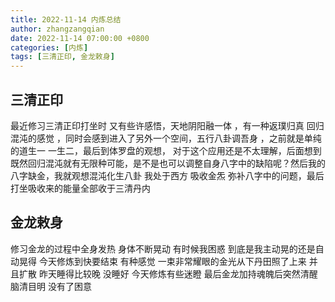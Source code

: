 ```yaml
---
title: 2022-11-14 内炼总结
author: zhangzangqian
date: 2022-11-14 07:00:00 +0800
categories: [内炼]
tags: [三清正印, 金龙敕身]
---
```


## 三清正印
最近修习三清正印打坐时 又有些许感悟，天地阴阳融一体 ，有一种返璞归真 回归混沌的感觉 ，同时会感到进入了另外一个空间，五行八卦调吾身 ，之前就是单纯的道生一 一生二，最后到体罗盘的观想， 对于这个应用还是不太理解，后面想到既然回归混沌就有无限种可能，是不是也可以调整自身八字中的缺陷呢？然后我的八字缺金，我就观想混沌化生八卦 我处于西方 吸收金炁 弥补八字中的问题，最后打坐吸收来的能量全部收于三清丹内
## 金龙敕身
修习金龙的过程中全身发热 身体不断晃动 有时候我困惑 到底是我主动晃的还是自动晃得 今天修炼到快要结束 有种感觉 一束非常耀眼的金光从下丹田照了上来 并且扩散  昨天睡得比较晚 没睡好 今天修炼有些迷瞪 最后金龙加持魂魄后突然清醒 脑清目明 没有了困意